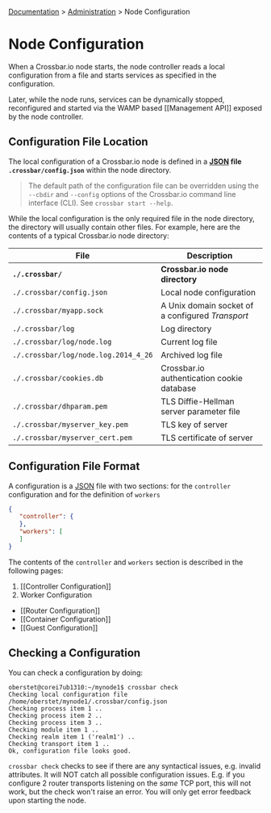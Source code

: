 [Documentation](.) > [Administration](Administration) > Node Configuration

# Node Configuration

When a Crossbar.io node starts, the node controller reads a local configuration from a file and starts services as specified in the configuration.

Later, while the node runs, services can be dynamically stopped, reconfigured and started via the WAMP based [[Management API]] exposed by the node controller.

## Configuration File Location

The local configuration of a Crossbar.io node is defined in a **[JSON](http://www.json.org/) file `.crossbar/config.json`** within the node directory.

> The default path of the configuration file can be overridden using the `--cbdir` and `--config` options of the Crossbar.io command line interface (CLI). See `crossbar start --help`.

While the local configuration is the only required file in the node directory, the directory will usually contain other files. For example, here are the contents of a typical Crossbar.io node directory:

File | Description
---|---
**`./.crossbar/`** | **Crossbar.io node directory**
`./.crossbar/config.json` | Local node configuration
`./.crossbar/myapp.sock` | A Unix domain socket of a configured *Transport*
`./.crossbar/log` | Log directory
`./.crossbar/log/node.log` | Current log file
`./.crossbar/log/node.log.2014_4_26` | Archived log file
`./.crossbar/cookies.db` | Crossbar.io authentication cookie database
`./.crossbar/dhparam.pem` | TLS Diffie-Hellman server parameter file
`./.crossbar/myserver_key.pem` | TLS key of server
`./.crossbar/myserver_cert.pem` | TLS certificate of server

## Configuration File Format

A configuration is a [JSON](http://www.json.org/) file with two sections: for the `controller` configuration and for the definition of `workers`

```json
{
   "controller": {
   },
   "workers": [
   ]
}
```

The contents of the `controller` and `workers` section is described in the following pages:

1. [[Controller Configuration]]
2. Worker Configuration
  - [[Router Configuration]]
  - [[Container Configuration]]
  - [[Guest Configuration]]

## Checking a Configuration

You can check a configuration by doing:

```console
oberstet@corei7ub1310:~/mynode1$ crossbar check
Checking local configuration file /home/oberstet/mynode1/.crossbar/config.json
Checking process item 1 ..
Checking process item 2 ..
Checking process item 3 ..
Checking module item 1 ..
Checking realm item 1 ('realm1') ..
Checking transport item 1 ..
Ok, configuration file looks good.
```

`crossbar check` checks to see if there are any syntactical issues, e.g. invalid attributes. It will NOT catch all possible configuration issues. E.g. if you configure 2 router transports listening on the *same* TCP port, this will not work, but the check won't raise an error. You will only get error feedback upon starting the node.

